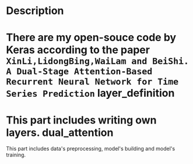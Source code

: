 Description
= 
There are my open-souce code by Keras according to the paper <br>
`XinLi,LidongBing,WaiLam and BeiShi. A Dual-Stage Attention-Based Recurrent Neural Network
for Time Series Prediction`
layer_definition
==
This part includes writing own layers.
dual_attention
==
This part includes data's preprocessing, model's building and model's training.


